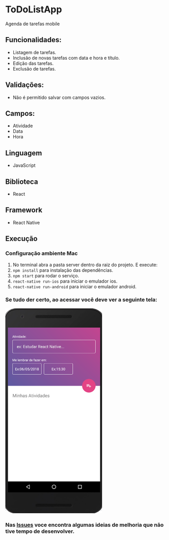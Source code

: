 # ToDoListApp
Agenda de tarefas mobile

## Funcionalidades:


* Listagem de tarefas.
* Inclusão de novas tarefas com data e hora e título.
* Edição das tarefas.
* Exclusão de tarefas.

## Validações:

* Não é permitido salvar com campos vazios.

## Campos:

* Atividade
* Data
* Hora

## Linguagem 

* JavaScript

## Biblioteca

* React

## Framework

 * React Native

## Execução
### Configuração ambiente Mac
 
1. No terminal abra a pasta server dentro da raiz do projeto. E execute:
2. ``npm install`` para instalação das dependências.
3. ``npm start`` para rodar o serviço.
4. ``react-native run-ios``  para iniciar o emulador ios.
5. ``react-native run-android``  para iniciar o emulador android.

 ### Se tudo der certo, ao acessar você deve ver a seguinte tela:
 ![Screenshot](AndroidtoDoList.png)
 
 ### Nas [Issues](https://github.com/AriadniAdi/toDoList/issues) voce encontra algumas ideias de melhoria que não tive tempo de desenvolver.
